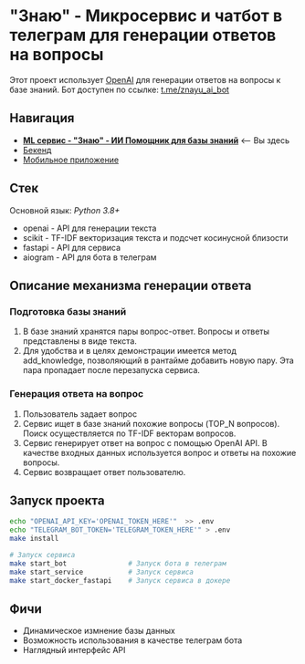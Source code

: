 # "Знаю" - Микросервис и чатбот в телеграм для генерации ответов на вопросы

Этот проект использует [OpenAI](https://openai.com/) для генерации ответов на вопросы к базе знаний. Бот доступен по ссылке: [t.me/znayu_ai_bot](https://t.me/znayu_ai_bot)

## Навигация

- [**ML сервис - "Знаю" - ИИ Помощник для базы знаний**](https://github.com/philadelphia-rus/znayu-ai) <-- Вы здесь
- [Бекенд](https://github.com/philadelphia-rus/Backend)
- [Мобильное приложение](https://github.com/philadelphia-rus/mobile-app)

## Стек

Основной язык: *Python 3.8+*

- openai  - API для генерации текста
- scikit  - TF-IDF векторизация текста и подсчет косинусной близости
- fastapi - API для сервиса
- aiogram - API для бота в телеграм

## Описание механизма генерации ответа

### Подготовка базы знаний

1. В базе знаний хранятся пары вопрос-ответ. Вопросы и ответы представлены в виде текста.
2. Для удобства и в целях демонстрации имеется метод add_knowledge, позволяющий в рантайме добавить новую пару. Эта пара пропадает после перезапуска сервиса.

### Генерация ответа на вопрос

1. Пользователь задает вопрос
2. Сервис ищет в базе знаний похожие вопросы (TOP_N вопросов). Поиск осуществляется по TF-IDF векторам вопросов.
3. Сервис генерирует ответ на вопрос с помощью OpenAI API. В качестве входных данных используется вопрос и ответы на похожие вопросы.
4. Сервис возвращает ответ пользователю.

## Запуск проекта

```bash
echo "OPENAI_API_KEY='OPENAI_TOKEN_HERE'"  >> .env
echo "TELEGRAM_BOT_TOKEN='TELEGRAM_TOKEN_HERE'" > .env
make install

# Запуск сервиса
make start_bot               # Запуск бота в телеграм
make start_service           # Запуск сервиса
make start_docker_fastapi    # Запуск сервиса в докере
```

## Фичи

- Динамическое измнение базы данных
- Возможность использования в качестве телеграм бота
- Наглядный интерфейс API

